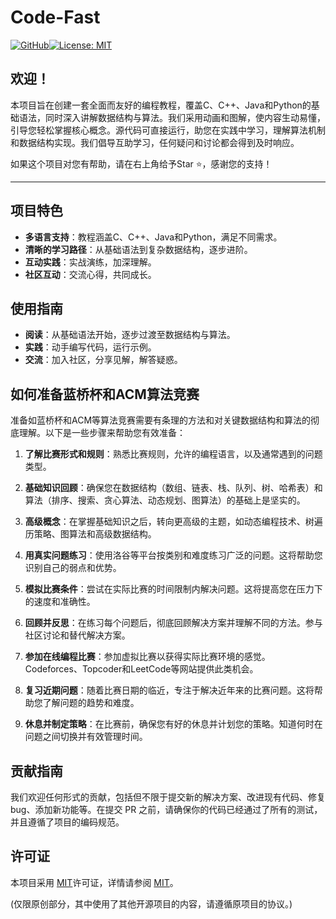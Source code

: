 # Code-Fast

[![GitHub](https://img.shields.io/badge/GitHub-Repository-blue.svg)](https://github.com/Swcmb/Code-Fast.github.io/)[![License: MIT](https://img.shields.io/badge/License-MIT-yellow.svg)](https://opensource.org/licenses/MIT)

## 欢迎！

本项目旨在创建一套全面而友好的编程教程，覆盖C、C++、Java和Python的基础语法，同时深入讲解数据结构与算法。我们采用动画和图解，使内容生动易懂，引导您轻松掌握核心概念。源代码可直接运行，助您在实践中学习，理解算法机制和数据结构实现。我们倡导互助学习，任何疑问和讨论都会得到及时响应。

如果这个项目对您有帮助，请在右上角给予Star :star:，感谢您的支持！

---

## 项目特色

- **多语言支持**：教程涵盖C、C++、Java和Python，满足不同需求。
- **清晰的学习路径**：从基础语法到复杂数据结构，逐步进阶。
- **互动实践**：实战演练，加深理解。
- **社区互动**：交流心得，共同成长。

## 使用指南

- **阅读**：从基础语法开始，逐步过渡至数据结构与算法。
- **实践**：动手编写代码，运行示例。
- **交流**：加入社区，分享见解，解答疑惑。

## 如何准备蓝桥杯和ACM算法竞赛

准备如蓝桥杯和ACM等算法竞赛需要有条理的方法和对关键数据结构和算法的彻底理解。以下是一些步骤来帮助您有效准备：

1. **了解比赛形式和规则**：熟悉比赛规则，允许的编程语言，以及通常遇到的问题类型。

2. **基础知识回顾**：确保您在数据结构（数组、链表、栈、队列、树、哈希表）和算法（排序、搜索、贪心算法、动态规划、图算法）的基础上是坚实的。

3. **高级概念**：在掌握基础知识之后，转向更高级的主题，如动态编程技术、树遍历策略、图算法和高级数据结构。

4. **用真实问题练习**：使用洛谷等平台按类别和难度练习广泛的问题。这将帮助您识别自己的弱点和优势。

5. **模拟比赛条件**：尝试在实际比赛的时间限制内解决问题。这将提高您在压力下的速度和准确性。

6. **回顾并反思**：在练习每个问题后，彻底回顾解决方案并理解不同的方法。参与社区讨论和替代解决方案。

7. **参加在线编程比赛**：参加虚拟比赛以获得实际比赛环境的感觉。Codeforces、Topcoder和LeetCode等网站提供此类机会。

8. **复习近期问题**：随着比赛日期的临近，专注于解决近年来的比赛问题。这将帮助您了解问题的趋势和难度。

9. **休息并制定策略**：在比赛前，确保您有好的休息并计划您的策略。知道何时在问题之间切换并有效管理时间。

## 贡献指南

我们欢迎任何形式的贡献，包括但不限于提交新的解决方案、改进现有代码、修复 bug、添加新功能等。在提交 PR 之前，请确保你的代码已经通过了所有的测试，并且遵循了项目的编码规范。

## 许可证

本项目采用 [MIT](https://opensource.org/license/MIT)许可证，详情请参阅  [MIT](https://opensource.org/license/MIT)。

(仅限原创部分，其中使用了其他开源项目的内容，请遵循原项目的协议。)
